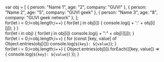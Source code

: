 var obj = [
          { person: "Name 1", age: "2", company: "GUVI" },
          { person: "Name 2", age: "5", company: "GUVI geek" },
          { person: "Name 3", age: "8", company: "GUVI geek network" },
        ];\
for(let i = 0;i<obj.length;i++)
{
     for(let j in obj[i])
     {
         console.log(j + ':' + obj[i][j]);
     }
}\
for(let i in obj)
{
    for(let j in obj[i])
     console.log(j + ":" + obj[i][j]);
}\
for(let i = 0;i<obj.length;i++)
{
  for (const [key, value] of Object.entries(obj[i]))
    console.log(`${key}: ${value}`);
}\
for(let i = 0;i<obj.length;i++)
{
    Object.entries(obj[i]).forEach(([key, value]) => {
     console.log(`${key}: ${value}`)
    });
}
